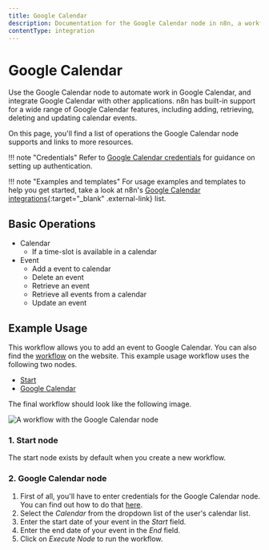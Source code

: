 ```yaml
---
title: Google Calendar
description: Documentation for the Google Calendar node in n8n, a workflow automation platform. Includes details of operations and configuration, and links to examples and credentials information.
contentType: integration
---
```


# Google Calendar

Use the Google Calendar node to automate work in Google Calendar, and integrate Google Calendar with other applications. n8n has built-in support for a wide range of Google Calendar features, including adding, retrieving, deleting and updating calendar events.

On this page, you'll find a list of operations the Google Calendar node supports and links to more resources.

!!! note "Credentials"
    Refer to [Google Calendar credentials](/integrations/builtin/credentials/google/) for guidance on setting up authentication. 

!!! note "Examples and templates"
    For usage examples and templates to help you get started, take a look at n8n's [Google Calendar integrations](https://n8n.io/integrations/google-calendar/){:target="_blank" .external-link} list.


## Basic Operations

* Calendar
    * If a time-slot is available in a calendar
* Event
    * Add a event to calendar
    * Delete an event
    * Retrieve an event
    * Retrieve all events from a calendar
    * Update an event

## Example Usage

This workflow allows you to add an event to Google Calendar. You can also find the [workflow](https://n8n.io/workflows/427) on the website. This example usage workflow uses the following two nodes.
- [Start](/integrations/builtin/core-nodes/n8n-nodes-base.start/)
- [Google Calendar]()

The final workflow should look like the following image.

![A workflow with the Google Calendar node](/_images/integrations/builtin/app-nodes/googlecalendar/workflow.png)

### 1. Start node

The start node exists by default when you create a new workflow.

### 2. Google Calendar node

1. First of all, you'll have to enter credentials for the Google Calendar node. You can find out how to do that [here](/integrations/builtin/credentials/google/).
2. Select the *Calendar* from the dropdown list of the user's calendar list.
3. Enter the start date of your event in the *Start* field.
4. Enter the end date of your event in the *End* field.
5. Click on *Execute Node* to run the workflow.





